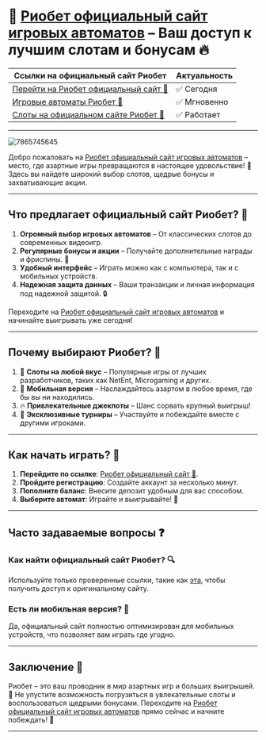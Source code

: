 # 🎰 [Риобет официальный сайт игровых автоматов](https://brandplay.link/dtx89f2L) – Ваш доступ к лучшим слотам и бонусам 🔥

| **Ссылки на официальный сайт Риобет** | **Актуальность** |  
|--------------------------------------|-------------------|  
| [Перейти на Риобет официальный сайт 🔗](https://brandplay.link/dtx89f2L) | ✅ Сегодня |  
| [Игровые автоматы Риобет 🌟](https://brandplay.link/dtx89f2L) | ✅ Мгновенно |  
| [Слоты на официальном сайте Риобет 💎](https://brandplay.link/dtx89f2L) | ✅ Работает |  

---
![7865745645](https://github.com/user-attachments/assets/dca7c3ee-3257-4ce5-84ad-d3dabd3655cc)

Добро пожаловать на [Риобет официальный сайт игровых автоматов](https://brandplay.link/dtx89f2L) – место, где азартные игры превращаются в настоящее удовольствие! 🚀 Здесь вы найдете широкий выбор слотов, щедрые бонусы и захватывающие акции.  

---

## Что предлагает официальный сайт Риобет? 🌟

1. **Огромный выбор игровых автоматов** – От классических слотов до современных видеоигр.  
2. **Регулярные бонусы и акции** – Получайте дополнительные награды и фриспины. 🎁  
3. **Удобный интерфейс** – Играть можно как с компьютера, так и с мобильных устройств.  
4. **Надежная защита данных** – Ваши транзакции и личная информация под надежной защитой. 🔒  

Переходите на [Риобет официальный сайт игровых автоматов](https://brandplay.link/dtx89f2L) и начинайте выигрывать уже сегодня!  

---

## Почему выбирают Риобет? 🥇

1. 🎰 **Слоты на любой вкус** – Популярные игры от лучших разработчиков, таких как NetEnt, Microgaming и других.  
2. 📱 **Мобильная версия** – Наслаждайтесь азартом в любое время, где бы вы ни находились.  
3. 🔥 **Привлекательные джекпоты** – Шанс сорвать крупный выигрыш!  
4. 🎉 **Эксклюзивные турниры** – Участвуйте и побеждайте вместе с другими игроками.  

---

## Как начать играть? 🚀

1. **Перейдите по ссылке**: [Риобет официальный сайт 🔗](https://brandplay.link/dtx89f2L).  
2. **Пройдите регистрацию**: Создайте аккаунт за несколько минут.  
3. **Пополните баланс**: Внесите депозит удобным для вас способом.  
4. **Выберите автомат**: Играйте и выигрывайте! 🎉  

---

## Часто задаваемые вопросы ❓

### Как найти официальный сайт Риобет? 🔍  
Используйте только проверенные ссылки, такие как [эта](https://brandplay.link/dtx89f2L), чтобы получить доступ к оригинальному сайту.  

### Есть ли мобильная версия? 📱  
Да, официальный сайт полностью оптимизирован для мобильных устройств, что позволяет вам играть где угодно.  

---

## Заключение 💎  

Риобет – это ваш проводник в мир азартных игр и больших выигрышей. 🎰 Не упустите возможность погрузиться в увлекательные слоты и воспользоваться щедрыми бонусами. Переходите на [Риобет официальный сайт игровых автоматов](https://brandplay.link/dtx89f2L) прямо сейчас и начните побеждать! 🌟  

---


